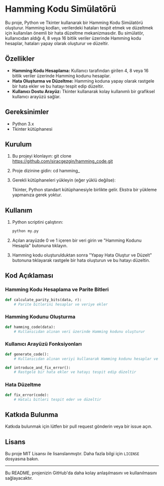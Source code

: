 # Hamming Kodu Simülatörü

Bu proje, Python ve Tkinter kullanarak bir Hamming Kodu Simülatörü oluşturur. Hamming kodları, verilerdeki hataları tespit etmek ve düzeltmek için kullanılan önemli bir hata düzeltme mekanizmasıdır. Bu simülatör, kullanıcıdan aldığı 4, 8 veya 16 bitlik veriler üzerinde Hamming kodu hesaplar, hataları yapay olarak oluşturur ve düzeltir.

## Özellikler

- **Hamming Kodu Hesaplama:** Kullanıcı tarafından girilen 4, 8 veya 16 bitlik veriler üzerinde Hamming kodunu hesaplar.
- **Hata Oluşturma ve Düzeltme:** Hamming koduna yapay olarak rastgele bir hata ekler ve bu hatayı tespit edip düzeltir.
- **Kullanıcı Dostu Arayüz:** Tkinter kullanarak kolay kullanımlı bir grafiksel kullanıcı arayüzü sağlar.

## Gereksinimler

- Python 3.x
- Tkinter kütüphanesi

## Kurulum

1. Bu projeyi klonlayın:
    git clone https://github.com/siracgezgin/hamming_code.git

2. Proje dizinine gidin:
    cd hamming_

3. Gerekli kütüphaneleri yükleyin (eğer yüklü değilse):

    Tkinter, Python standart kütüphanesiyle birlikte gelir. Ekstra bir yükleme yapmanıza gerek yoktur.

## Kullanım

1. Python scriptini çalıştırın:

    ```bash
    python my.py
    ```

2. Açılan arayüzde 0 ve 1 içeren bir veri girin ve "Hamming Kodunu Hesapla" butonuna tıklayın.
3. Hamming kodu oluşturulduktan sonra "Yapay Hata Oluştur ve Düzelt" butonuna tıklayarak rastgele bir hata oluşturun ve bu hatayı düzeltin.

## Kod Açıklaması

### Hamming Kodu Hesaplama ve Parite Bitleri

```python
def calculate_parity_bits(data, r):
    # Parite bitlerini hesaplar ve veriye ekler
```

### Hamming Kodunu Oluşturma

```python
def hamming_code(data):
    # Kullanıcıdan alınan veri üzerinde Hamming kodunu oluşturur
```

### Kullanıcı Arayüzü Fonksiyonları

```python
def generate_code():
    # Kullanıcıdan alınan veriyi kullanarak Hamming kodunu hesaplar ve ekranda gösterir
```

```python
def introduce_and_fix_error():
    # Rastgele bir hata ekler ve hatayı tespit edip düzeltir
```

### Hata Düzeltme

```python
def fix_error(code):
    # Hatalı bitleri tespit eder ve düzeltir
```

## Katkıda Bulunma

Katkıda bulunmak için lütfen bir pull request gönderin veya bir issue açın.

## Lisans

Bu proje MIT Lisansı ile lisanslanmıştır. Daha fazla bilgi için `LICENSE` dosyasına bakın.

---

Bu README, projenizin GitHub'da daha kolay anlaşılmasını ve kullanılmasını sağlayacaktır.
